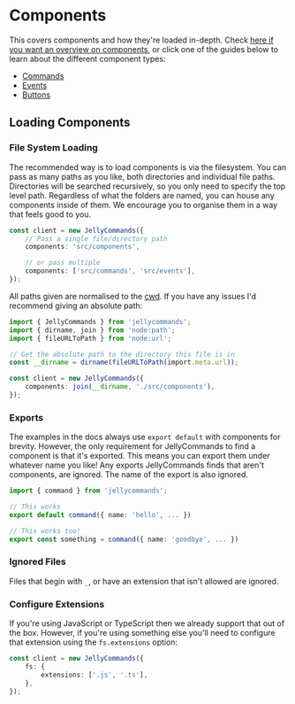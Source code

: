 # Components

This covers components and how they're loaded in-depth. Check [here if you want an overview on components](/guide/overview.html#components), or click one of the guides below to learn about the different component types:

-   [Commands](/guide/commands/files)
-   [Events](/guide/events/files)
-   [Buttons](/guide/buttons/files)

## Loading Components

### File System Loading

The recommended way is to load components is via the filesystem. You can pass as many paths as you like, both directories and individual file paths. Directories will be searched recursively, so you only need to specify the top level path. Regardless of what the folders are named, you can house any components inside of them. We encourage you to organise them in a way that feels good to you.

```ts
const client = new JellyCommands({
	// Pass a single file/directory path
	components: 'src/components',

	// or pass multiple
	components: ['src/commands', 'src/events'],
});
```

All paths given are normalised to the [cwd](https://nodejs.org/docs/latest-v18.x/api/process.html#processcwd). If you have any issues I'd recommend giving an absolute path:

```ts
import { JellyCommands } from 'jellycommands';
import { dirname, join } from 'node:path';
import { fileURLToPath } from 'node:url';

// Get the absolute path to the directory this file is in
const __dirname = dirname(fileURLToPath(import.meta.url));

const client = new JellyCommands({
	components: join(__dirname, './src/components'),
});
```

### Exports

The examples in the docs always use `export default` with components for brevity. However, the only requirement for JellyCommands to find a component is that it's exported. This means you can export them under whatever name you like! Any exports JellyCommands finds that aren't components, are ignored. The name of the export is also ignored.

```ts
import { command } from 'jellycommands';

// This works
export default command({ name: 'hello', ... })

// This works too!
export const something = command({ name: 'goodbye', ... })
```

### Ignored Files

Files that begin with `_`, or have an extension that isn't allowed are ignored.

### Configure Extensions

If you're using JavaScript or TypeScript then we already support that out of the box. However, if you're using something else you'll need to configure that extension using the `fs.extensions` option:

```ts
const client = new JellyCommands({
	fs: {
		extensions: ['.js', '.ts'],
	},
});
```
